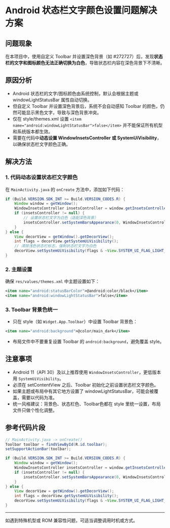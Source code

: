 # Android 状态栏文字颜色设置问题解决方案

## 问题现象

在本项目中，使用自定义 Toolbar 并设置深色背景（如 #272727）后，发现**状态栏的文字和图标颜色无法正确切换为白色**，导致状态栏内容在深色背景下不清晰。

## 原因分析

- Android 状态栏的文字/图标颜色由系统控制，默认会根据主题或 windowLightStatusBar 属性自动切换。
- 但自定义 Toolbar 并设置深色背景后，系统不会自动感知 Toolbar 的颜色，仍然可能显示黑色文字，导致与深色背景冲突。
- 仅在 style/themes.xml 设置 `<item name="android:windowLightStatusBar">false</item>` 并不能保证所有机型和系统版本都生效。
- 需要在代码中**动态设置 WindowInsetsController 或 SystemUiVisibility**，以确保状态栏文字颜色正确。

## 解决方法

### 1. 代码动态设置状态栏文字颜色

在 `MainActivity.java` 的 `onCreate` 方法中，添加如下代码：

```java
if (Build.VERSION.SDK_INT >= Build.VERSION_CODES.R) {
    Window window = getWindow();
    WindowInsetsController insetsController = window.getInsetsController();
    if (insetsController != null) {
        // 设置状态栏文字为白色（适配深色背景）
        insetsController.setSystemBarsAppearance(0, WindowInsetsController.APPEARANCE_LIGHT_STATUS_BARS);
    }
} else {
    View decorView = getWindow().getDecorView();
    int flags = decorView.getSystemUiVisibility();
    // 清除浅色状态栏标志，强制状态栏文字为白色
    decorView.setSystemUiVisibility(flags & ~View.SYSTEM_UI_FLAG_LIGHT_STATUS_BAR);
}
```

### 2. 主题设置

确保 `res/values/themes.xml` 中主题设置如下：

```xml
<item name="android:statusBarColor">@android:color/black</item>
<item name="android:windowLightStatusBar">false</item>
```

### 3. Toolbar 背景色统一

- 只在 style（如 `Widget.App.Toolbar`）中设置 Toolbar 背景色：

```xml
<item name="android:background">@color/main_dark</item>
```

- 布局文件中不要重复设置 Toolbar 的 `android:background`，避免覆盖 style。

## 注意事项

- Android 11（API 30）及以上推荐使用 `WindowInsetsController`，更低版本用 `SystemUiVisibility`。
- 必须在 setContentView 之后、Toolbar 初始化之前设置状态栏文字颜色。
- 如果主题或布局中有其它地方设置了 windowLightStatusBar，可能会被覆盖，需要以代码为准。
- 统一风格建议：背景色、状态栏色、Toolbar色都在 style 里统一设置，布局文件只做个性化调整。

## 参考代码片段

```java
// MainActivity.java -> onCreate()
Toolbar toolbar = findViewById(R.id.toolbar);
setSupportActionBar(toolbar);

if (Build.VERSION.SDK_INT >= Build.VERSION_CODES.R) {
    Window window = getWindow();
    WindowInsetsController insetsController = window.getInsetsController();
    if (insetsController != null) {
        insetsController.setSystemBarsAppearance(0, WindowInsetsController.APPEARANCE_LIGHT_STATUS_BARS);
    }
} else {
    View decorView = getWindow().getDecorView();
    int flags = decorView.getSystemUiVisibility();
    decorView.setSystemUiVisibility(flags & ~View.SYSTEM_UI_FLAG_LIGHT_STATUS_BAR);
}
```

---

如遇到特殊机型或 ROM 兼容性问题，可适当调整调用时机或方式。 